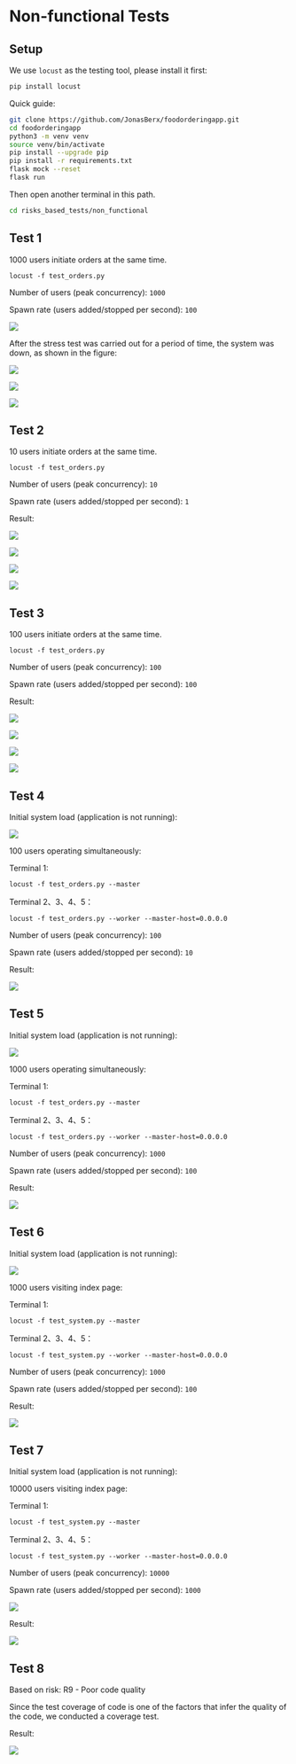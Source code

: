 # Non-functional Tests

## Setup

We use `locust` as the testing tool, please install it first:

```bash
pip install locust
```

Quick guide:

```bash
git clone https://github.com/JonasBerx/foodorderingapp.git
cd foodorderingapp
python3 -m venv venv
source venv/bin/activate
pip install --upgrade pip
pip install -r requirements.txt
flask mock --reset
flask run
```

Then open another terminal in this path.

```bash
cd risks_based_tests/non_functional
```

## Test 1

1000 users initiate orders at the same time.

```
locust -f test_orders.py
```

Number of users (peak concurrency): `1000`

Spawn rate (users added/stopped per second): `100`

![](images/test1/0.png)

After the stress test was carried out for a period of time, the system was down, as shown in the figure:

![](images/test1/1.png)

![](images/test1/2.png)

![](images/test1/3.png)

## Test 2 

10 users initiate orders at the same time.

```
locust -f test_orders.py
```

Number of users (peak concurrency): `10`

Spawn rate (users added/stopped per second): `1`

Result:

![](images/test2/0.png)

![](images/test2/1.png)

![](images/test2/2.png)

![](images/test2/3.png)

## Test 3

100 users initiate orders at the same time.

```
locust -f test_orders.py
```

Number of users (peak concurrency): `100`

Spawn rate (users added/stopped per second): `100`

Result:

![](images/test3/0.png)

![](images/test3/1.png)

![](images/test3/2.png)

![](images/test3/3.png)

## Test 4

Initial system load (application is not running):

![](images/test4/0.png)

100 users operating simultaneously:

Terminal 1:

```
locust -f test_orders.py --master
```

Terminal 2、3、4、5：

```
locust -f test_orders.py --worker --master-host=0.0.0.0
```

Number of users (peak concurrency): `100`

Spawn rate (users added/stopped per second): `10`

Result:

![](images/test4/1.png)

## Test 5

Initial system load (application is not running):

![](images/test5/0.png)

1000 users operating simultaneously:

Terminal 1:

```
locust -f test_orders.py --master
```

Terminal 2、3、4、5：

```
locust -f test_orders.py --worker --master-host=0.0.0.0
```

Number of users (peak concurrency): `1000`

Spawn rate (users added/stopped per second): `100`

Result:

![](images/test5/1.png)

## Test 6


Initial system load (application is not running):

![](images/test6/0.png)

1000 users visiting index page:

Terminal 1:

```
locust -f test_system.py --master
```

Terminal 2、3、4、5：

```
locust -f test_system.py --worker --master-host=0.0.0.0
```

Number of users (peak concurrency): `1000`

Spawn rate (users added/stopped per second): `100`

Result:

![](images/test6/1.png)

## Test 7

Initial system load (application is not running):

10000 users visiting index page:

Terminal 1:

```
locust -f test_system.py --master
```

Terminal 2、3、4、5：

```
locust -f test_system.py --worker --master-host=0.0.0.0
```

Number of users (peak concurrency): `10000`

Spawn rate (users added/stopped per second): `1000`

![](images/test7/0.png)

Result:

![](images/test7/1.png)

## Test 8

Based on risk: R9 - Poor code quality

Since the test coverage of code is one of the factors that infer the quality of the code, we conducted a coverage test.

Result:

![](images/test8/0.png)
